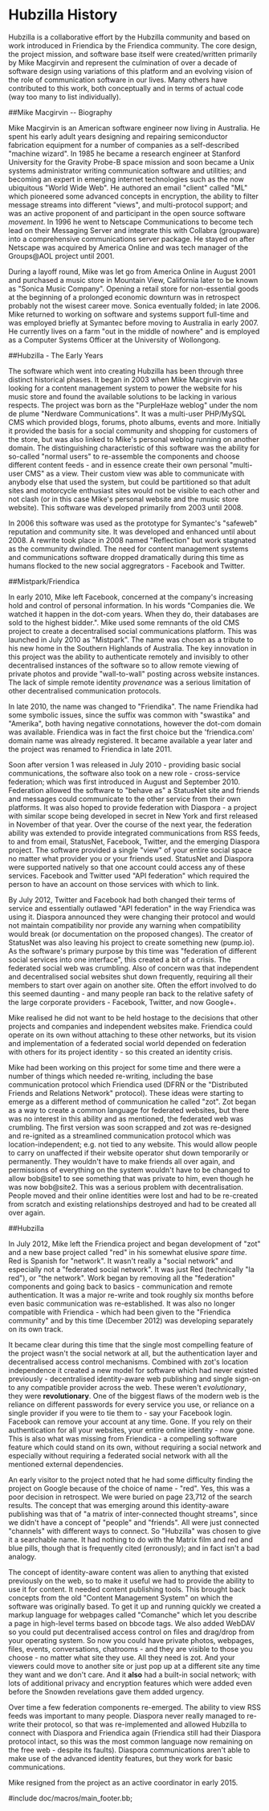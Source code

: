 Hubzilla History
=================

Hubzilla is a collaborative effort by the Hubzilla community and based on work introduced in Friendica by the Friendica community. The core design, the project mission, and software base itself were created/written primarily by Mike Macgirvin and represent the culmination of over a decade of software design using variations of this platform and an evolving vision of the role of communication software in our lives. Many others have contributed to this work, both conceptually and in terms of actual code (way too many to list individually).

##Mike Macgirvin -- Biography
 
Mike Macgirvin is an American software engineer now living in Australia. He spent his early adult years designing and repairing semiconductor fabrication equipment for a number of companies as a self-described "machine wizard". In 1985 he became a research engineer at Stanford University for the Gravity Probe-B space mission and soon became a Unix systems administrator writing communication software and utilities; and becoming an expert in emerging internet technologies such as the now ubiquitous "World Wide Web". He authored an email "client" called "ML" which pioneered some advanced concepts in encryption, the ability to filter message streams into different "views", and multi-protocol support; and was an active proponent of and participant in the open source software *movement*. In 1996 he went to Netscape Communications to become tech lead on their Messaging Server and integrate this with Collabra (groupware) into a comprehensive communications server package. He stayed on after Netscape was acquired by America Online and was tech manager of the Groups@AOL project until 2001. 

During a layoff round, Mike was let go from America Online in August 2001 and purchased a music store in Mountain View, California later to be known as "Sonica Music Company". Opening a retail store for non-essential goods at the beginning of a prolonged economic downturn was in retrospect probably not the wisest career move. Sonica eventually folded; in late 2006. Mike returned to working on software and systems support full-time and was employed briefly at Symantec before moving to Australia in early 2007. He currently lives on a farm "out in the middle of nowhere" and is employed as a Computer Systems Officer at the University of Wollongong. 


##Hubzilla - The Early Years

The software which went into creating Hubzilla has been through three distinct historical phases. It began in 2003 when Mike Macgirvin was looking for a content management system to power the website for his music store and found the available solutions to be lacking in various respects. The project was born as the "PurpleHaze weblog" under the nom de plume "Nerdware Communications". It was a multi-user PHP/MySQL CMS which provided blogs, forums, photo albums, events and more. Initially it provided the basis for a social community and shopping for customers of the store, but was also linked to Mike's personal weblog running on another domain. The distinguishing characteristic of this software was the ability for so-called "normal users" to re-assemble the components and choose different content feeds - and in essence create their own personal "multi-user CMS" as a view. Their custom view was able to communicate with anybody else that used the system, but could be partitioned so that adult sites and motorcycle enthusiast sites would not be visible to each other and not clash (or in this case Mike's personal website and the music store website). This software was developed primarily from 2003 until 2008.

In 2006 this software was used as the prototype for Symantec's "safeweb" reputation and community site. It was developed and enhanced until about 2008. A rewrite took place in 2008 named "Reflection" but work stagnated as the community dwindled. The need for content management systems and communications software dropped dramatically during this time as humans flocked to the new social aggregrators - Facebook and Twitter.  


##Mistpark/Friendica

In early 2010, Mike left Facebook, concerned at the company's increasing hold and control of personal information. In his words "Companies die. We watched it happen in the dot-com years. When they do, their databases are sold to the highest bidder.". Mike used some remnants of the old CMS project to create a decentralised social communications platform. This was launched in July 2010 as "Mistpark". The name was chosen as a tribute to his new home in the Southern Highlands of Australia. The key innovation in this project was the ability to authenticate remotely and invisibly to other decentralised instances of the software so to allow remote viewing of private photos and provide "wall-to-wall" posting across website instances. The lack of simple remote identity *provenance* was a serious limitation of other decentralised communication protocols.

In late 2010, the name was changed to "Friendika". The name Friendika had some symbolic issues, since the suffix was common with "swastika" and "Amerika", both having negative connotations, however the dot-com domain was available. Friendica was in fact the first choice but the 'friendica.com' domain name was already registered. It became available a year later and the project was renamed to Friendica in late 2011. 

Soon after version 1 was released in July 2010 - providing basic social communications, the software also took on a new role - cross-service federation; which was first introduced in August and September 2010. Federation allowed the software to "behave as" a StatusNet site and friends and messages could communicate to the other service from their own platforms. It was also hoped to provide federation with Diaspora - a project with similar scope being developed in secret in New York and first released in November of that year. Over the course of the next year, the federation ability was extended to provide integrated communications from RSS feeds, to and from email, StatusNet, Facebook, Twitter, and the emerging Diaspora project. The software provided a single "view" of your entire social space no matter what provider you or your friends used. StatusNet and Diaspora were supported natively so that one account could access any of these services. Facebook and Twitter used "API federation" which required the person to have an account on those services with which to link.

By July 2012, Twitter and Facebook had both changed their terms of service and essentially outlawed "API federation" in the way Friendica was using it. Diaspora announced they were changing their protocol and would not maintain compatibility nor provide any warning when compatibility would break (or documentation on the proposed changes). The creator of StatusNet was also leaving his project to create something new (pump.io). As the software's primary purpose by this time was "federation of different social services into one interface", this created a bit of a crisis. The federated social web was crumbling. Also of concern was that independent and decentralised social websites shut down frequently, requiring all their members to start over again on another site. Often the effort involved to do this seemed daunting - and many people ran back to the relative safety of the large corporate providers - Facebook, Twitter, and now Google+. 

Mike realised he did not want to be held hostage to the decisions that other projects and companies and independent websites make. Friendica could operate on its own without attaching to these other networks, but its vision and implementation of a federated social world depended on federation with others for its project identity - so this created an identity crisis.   

Mike had been working on this project for some time and there were a number of things which needed re-writing, including the base communication protocol which Friendica used (DFRN or the "Distributed Friends and Relations Network" protocol). These ideas were starting to emerge as a different method of communication he called "zot". Zot began as a way to create a common language for federated websites, but there was no interest in this ability and as mentioned, the federated web was crumbling. The first version was soon scrapped and zot was re-designed and re-ignited as a streamlined communication protocol which was location-independent; e.g. not tied to any website. This would allow people to carry on unaffected if their website operator shut down temporarily or permanently. They wouldn't have to make friends all over again, and permissions of everything on the system wouldn't have to be changed to allow bob@site1 to see something that was private to him, even though he was now bob@site2. This was a serious problem with decentralisation. People moved and their online identities were lost and had to be re-created from scratch and existing relationships destroyed and had to be created all over again. 


##Hubzilla

In July 2012, Mike left the Friendica project and began development of "zot" and a new base project called "red" in his somewhat elusive *spare time*. Red is Spanish for "network". It wasn't really a "social network" and especially not a "federated social network". It was just Red (technically "la red"), or "the network". Work began by removing all the "federation" components and going back to basics - communication and remote authentication. It was a major re-write and took roughly six months before even basic communication was re-established. It was also no longer compatible with Friendica - which had been given to the "Friendica community" and by this time (December 2012) was developing separately on its own track.

It became clear during this time that the single most compelling feature of the project wasn't the social network at all, but the authentication layer and decentralised access control mechanisms. Combined with zot's location independence it created a new model for software which had never existed previously - decentralised identity-aware web publishing and single sign-on to any compatible provider across the web. These weren't *evolutionary*, they were **revolutionary**. One of the biggest flaws of the modern web is the reliance on different passwords for every service you use, or reliance on a single provider if you were to tie them to - say your Facebook login. Facebook can remove your account at any time. Gone. If you rely on their authentication for all your websites, your entire online identity - now gone. This is also what was missing from Friendica - a compelling software feature which could stand on its own, without requiring a social network and especially without requiring a federated social network with all the mentioned external dependencies.   

An early visitor to the project noted that he had some difficulty finding the project on Google because of the choice of name - "red". Yes, this was a poor decision in retrospect. We were buried on page 23,712 of the search results. The concept that was emerging around this identity-aware publishing was that of "a matrix of inter-connected thought streams", since we didn't have a concept of "people" and "friends". All were just connected "channels" with different ways to connect. So "Hubzilla" was chosen to give it a searchable name. It had nothing to do with the Matrix film and red and blue pills, though that is frequently cited (erronously); and in fact isn't a bad analogy.  

The concept of identity-aware content was alien to anything that existed previously on the web, so to make it useful we had to provide the ability to use it for content. It needed content publishing tools. This brought back concepts from the old "Content Management System" on which the software was originally based. To get it up and running quickly we created a markup language for webpages called "Comanche" which let you describe a page in high-level terms based on bbcode tags. We also added WebDAV so you could put decentralised access control on files and drag/drop from your operating system. So now you could have private photos, webpages, files, events, conversations, chatrooms - and they are visible to those you choose - no matter what site they use. All they need is zot. And your viewers could move to another site or just pop up at a different site any time they want and we don't care. And it **also** had a built-in social network; with lots of additional privacy and encryption features which were added even before the Snowden revelations gave them added urgency.

Over time a few federation components re-emerged. The ability to view RSS feeds was important to many people. Diaspora never really managed to re-write their protocol, so that was re-implemented and allowed Hubzilla to connect with Diaspora and Friendica again (Friendica still had their Diaspora protocol intact, so this was the most common language now remaining on the free web - despite its faults). Diaspora communications aren't able to make use of the advanced identity features, but they work for basic communications. 

Mike resigned from the project as an active coordinator in early 2015. 

#include doc/macros/main_footer.bb;
